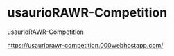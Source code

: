 # usaurioRAWR-Competition
usaurioRAWR-Competition

https://usauriorawr-competition.000webhostapp.com/
